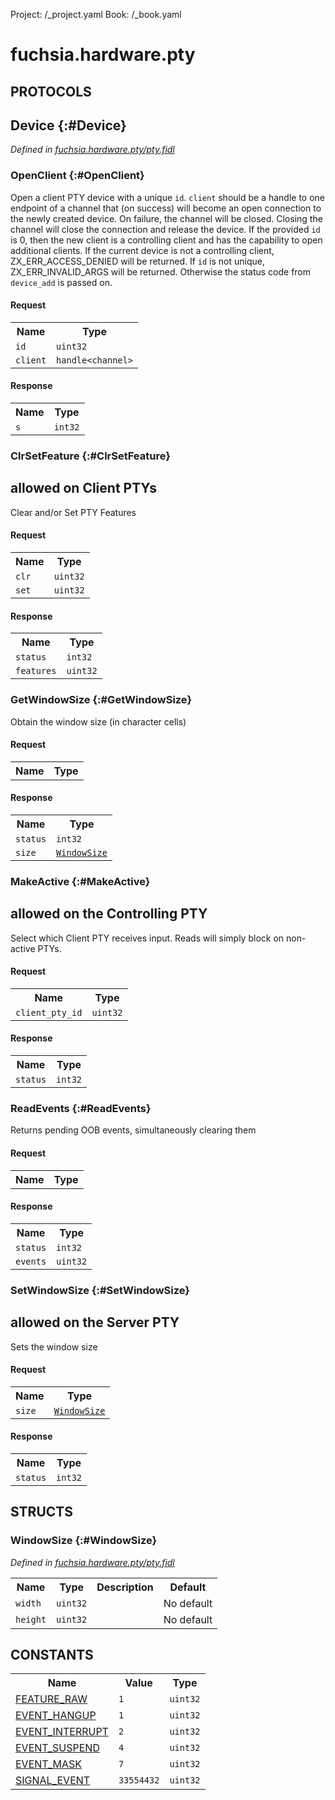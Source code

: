 Project: /_project.yaml
Book: /_book.yaml

# fuchsia.hardware.pty


## **PROTOCOLS**

## Device {:#Device}
*Defined in [fuchsia.hardware.pty/pty.fidl](https://fuchsia.googlesource.com/fuchsia/+/master/zircon/system/fidl/fuchsia-hardware-pty/pty.fidl#40)*


### OpenClient {:#OpenClient}

 Open a client PTY device with a unique `id`. `client` should be a handle
 to one endpoint of a channel that (on success) will become an open
 connection to the newly created device. On failure, the channel will be
 closed. Closing the channel will close the connection and release the
 device. If the provided `id` is 0, then the new client is a controlling
 client and has the capability to open additional clients. If the
 current device is not a controlling client, ZX_ERR_ACCESS_DENIED will be
 returned. If `id` is not unique, ZX_ERR_INVALID_ARGS will be returned.
 Otherwise the status code from `device_add` is passed on.

#### Request
<table>
    <tr><th>Name</th><th>Type</th></tr>
    <tr>
            <td><code>id</code></td>
            <td>
                <code>uint32</code>
            </td>
        </tr><tr>
            <td><code>client</code></td>
            <td>
                <code>handle&lt;channel&gt;</code>
            </td>
        </tr></table>


#### Response
<table>
    <tr><th>Name</th><th>Type</th></tr>
    <tr>
            <td><code>s</code></td>
            <td>
                <code>int32</code>
            </td>
        </tr></table>

### ClrSetFeature {:#ClrSetFeature}

 allowed on Client PTYs
 -----------------------------
 Clear and/or Set PTY Features

#### Request
<table>
    <tr><th>Name</th><th>Type</th></tr>
    <tr>
            <td><code>clr</code></td>
            <td>
                <code>uint32</code>
            </td>
        </tr><tr>
            <td><code>set</code></td>
            <td>
                <code>uint32</code>
            </td>
        </tr></table>


#### Response
<table>
    <tr><th>Name</th><th>Type</th></tr>
    <tr>
            <td><code>status</code></td>
            <td>
                <code>int32</code>
            </td>
        </tr><tr>
            <td><code>features</code></td>
            <td>
                <code>uint32</code>
            </td>
        </tr></table>

### GetWindowSize {:#GetWindowSize}

 Obtain the window size (in character cells)

#### Request
<table>
    <tr><th>Name</th><th>Type</th></tr>
    </table>


#### Response
<table>
    <tr><th>Name</th><th>Type</th></tr>
    <tr>
            <td><code>status</code></td>
            <td>
                <code>int32</code>
            </td>
        </tr><tr>
            <td><code>size</code></td>
            <td>
                <code><a class='link' href='#WindowSize'>WindowSize</a></code>
            </td>
        </tr></table>

### MakeActive {:#MakeActive}

 allowed on the Controlling PTY
 -------------------------------------
 Select which Client PTY receives input.
 Reads will simply block on non-active PTYs.

#### Request
<table>
    <tr><th>Name</th><th>Type</th></tr>
    <tr>
            <td><code>client_pty_id</code></td>
            <td>
                <code>uint32</code>
            </td>
        </tr></table>


#### Response
<table>
    <tr><th>Name</th><th>Type</th></tr>
    <tr>
            <td><code>status</code></td>
            <td>
                <code>int32</code>
            </td>
        </tr></table>

### ReadEvents {:#ReadEvents}

 Returns pending OOB events, simultaneously clearing them

#### Request
<table>
    <tr><th>Name</th><th>Type</th></tr>
    </table>


#### Response
<table>
    <tr><th>Name</th><th>Type</th></tr>
    <tr>
            <td><code>status</code></td>
            <td>
                <code>int32</code>
            </td>
        </tr><tr>
            <td><code>events</code></td>
            <td>
                <code>uint32</code>
            </td>
        </tr></table>

### SetWindowSize {:#SetWindowSize}

 allowed on the Server PTY
 --------------------------------
 Sets the window size

#### Request
<table>
    <tr><th>Name</th><th>Type</th></tr>
    <tr>
            <td><code>size</code></td>
            <td>
                <code><a class='link' href='#WindowSize'>WindowSize</a></code>
            </td>
        </tr></table>


#### Response
<table>
    <tr><th>Name</th><th>Type</th></tr>
    <tr>
            <td><code>status</code></td>
            <td>
                <code>int32</code>
            </td>
        </tr></table>



## **STRUCTS**

### WindowSize {:#WindowSize}
*Defined in [fuchsia.hardware.pty/pty.fidl](https://fuchsia.googlesource.com/fuchsia/+/master/zircon/system/fidl/fuchsia-hardware-pty/pty.fidl#22)*





<table>
    <tr><th>Name</th><th>Type</th><th>Description</th><th>Default</th></tr><tr>
            <td><code>width</code></td>
            <td>
                <code>uint32</code>
            </td>
            <td></td>
            <td>No default</td>
        </tr><tr>
            <td><code>height</code></td>
            <td>
                <code>uint32</code>
            </td>
            <td></td>
            <td>No default</td>
        </tr>
</table>













## **CONSTANTS**



<table>
    <tr><th>Name</th><th>Value</th><th>Type</th></tr><tr>
            <td><a href="https://fuchsia.googlesource.com/fuchsia/+/master/zircon/system/fidl/fuchsia-hardware-pty/pty.fidl#20">FEATURE_RAW</a></td>
            <td>
                    <code>1</code>
                </td>
                <td><code>uint32</code></td>
        </tr>
    <tr>
            <td><a href="https://fuchsia.googlesource.com/fuchsia/+/master/zircon/system/fidl/fuchsia-hardware-pty/pty.fidl#28">EVENT_HANGUP</a></td>
            <td>
                    <code>1</code>
                </td>
                <td><code>uint32</code></td>
        </tr>
    <tr>
            <td><a href="https://fuchsia.googlesource.com/fuchsia/+/master/zircon/system/fidl/fuchsia-hardware-pty/pty.fidl#30">EVENT_INTERRUPT</a></td>
            <td>
                    <code>2</code>
                </td>
                <td><code>uint32</code></td>
        </tr>
    <tr>
            <td><a href="https://fuchsia.googlesource.com/fuchsia/+/master/zircon/system/fidl/fuchsia-hardware-pty/pty.fidl#32">EVENT_SUSPEND</a></td>
            <td>
                    <code>4</code>
                </td>
                <td><code>uint32</code></td>
        </tr>
    <tr>
            <td><a href="https://fuchsia.googlesource.com/fuchsia/+/master/zircon/system/fidl/fuchsia-hardware-pty/pty.fidl#34">EVENT_MASK</a></td>
            <td>
                    <code>7</code>
                </td>
                <td><code>uint32</code></td>
        </tr>
    <tr>
            <td><a href="https://fuchsia.googlesource.com/fuchsia/+/master/zircon/system/fidl/fuchsia-hardware-pty/pty.fidl#37">SIGNAL_EVENT</a></td>
            <td>
                    <code>33554432</code>
                </td>
                <td><code>uint32</code></td>
        </tr>
    
</table>

